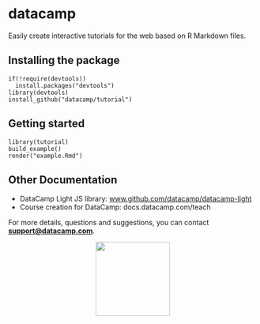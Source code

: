 # datacamp

<!-- [![Build Status](https://api.travis-ci.org/datacamp/tutorial.svg?branch=master)](https://travis-ci.org/datacamp/tutorial)
[![codecov.io](https://codecov.io/github/datacamp/tutorial/coverage.svg?branch=master)](https://codecov.io/github/datacamp/tutorial?branch=master) -->

Easily create interactive tutorials for the web based on R Markdown files.

## Installing the package

```
if(!require(devtools))
  install.packages("devtools")
library(devtools)
install_github("datacamp/tutorial")
```

## Getting started

```
library(tutorial)
build_example()
render("example.Rmd")
```

## Other Documentation

- DataCamp Light JS library: www.github.com/datacamp/datacamp-light
- Course creation for DataCamp: docs.datacamp.com/teach

For more details, questions and suggestions, you can contact <b>support@datacamp.com</b>.

<p align="center">
<img src="https://s3.amazonaws.com/assets.datacamp.com/img/logo/logo_blue_full.svg" width="150manag">
</p>
